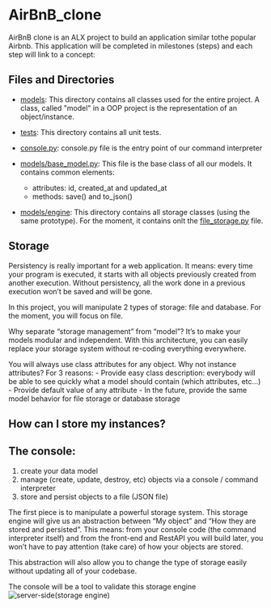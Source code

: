 # AirBnB_clone

AirBnB clone is an ALX project to build an application similar tothe popular Airbnb. This application will be completed in milestones (steps) and each step will link to a concept:

## Files and Directories
- [models](./models):
This directory contains all classes used for the entire project. A class, called "model" in a OOP project is the representation of an object/instance.

- [tests](./tests):
This directory contains all unit tests.

- [console.py](./console.py):
console.py file is the entry point of our command interpreter

- [models/base_model.py](./models/base_model.py):
This file is the base class of all our models. It contains common elements:
	- attributes: id, created_at and updated_at
	- methods: save() and to_json()

- [models/engine](./models/engine):
This directory contains all storage classes (using the same prototype). For the moment, it contains onlt the [file_storage.py](./models/engine/file_storage.py) file.

## Storage
Persistency is really important for a web application. It means: every time your program is executed, it starts with all objects previously created from another execution. Without persistency, all the work done in a previous execution won’t be saved and will be gone.

In this project, you will manipulate 2 types of storage: file and database. For the moment, you will focus on file.

Why separate “storage management” from “model”? It’s to make your models modular and independent. With this architecture, you can easily replace your storage system without re-coding everything everywhere.

You will always use class attributes for any object. Why not instance attributes? For 3 reasons:
	- Provide easy class description: everybody will be able to see quickly what a model should contain (which attributes, etc…)
	- Provide default value of any attribute
	- In the future, provide the same model behavior for file storage or database storage

## How can I store my instances?


## The console:
1. create your data model
2. manage (create, update, destroy, etc) objects via a console / command interpreter
3. store and persist objects to a file (JSON file)

The first piece is to manipulate a powerful storage system. This storage engine will give us an abstraction between “My object” and “How they are stored and persisted”. This means: from your console code (the command interpreter itself) and from the front-end and RestAPI you will build later, you won’t have to pay attention (take care) of how your objects are stored.

This abstraction will also allow you to change the type of storage easily without updating all of your codebase.

The console will be a tool to validate this storage engine
![server-side(storage engine)]()
